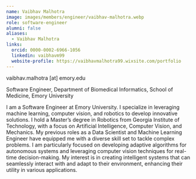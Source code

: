 ```yaml
---
name: Vaibhav Malhotra
image: images/members/engineer/vaibhav-malhotra.webp
role: software-engineer
alumni: false
aliases:
  - Vaibhav Malhotra
links:
  orcid: 0000-0002-6966-1056
  linkedin: vaibhavm99
  website-profile: https://vaibhavmalhotra99.wixsite.com/portfolio
---
```


vaibhav.malhotra [at] emory.edu

Software Engineer, Department of Biomedical Informatics, School of Medicine, Emory University

I am a Software Engineer at Emory University. I specialize in leveraging machine learning, computer vision, and robotics to develop innovative solutions. I hold a Master’s degree in Robotics from Georgia Institute of Technology, with a focus on Artificial Intelligence, Computer Vision, and Mechanics. My previous roles as a Data Scientist and Machine Learning Engineer have equipped me with a diverse skill set to tackle complex problems. I am particularly focused on developing adaptive algorithms for autonomous systems and leveraging computer vision techniques for real-time decision-making. My interest is in creating intelligent systems that can seamlessly interact with and adapt to their environment, enhancing their utility in various applications. 


